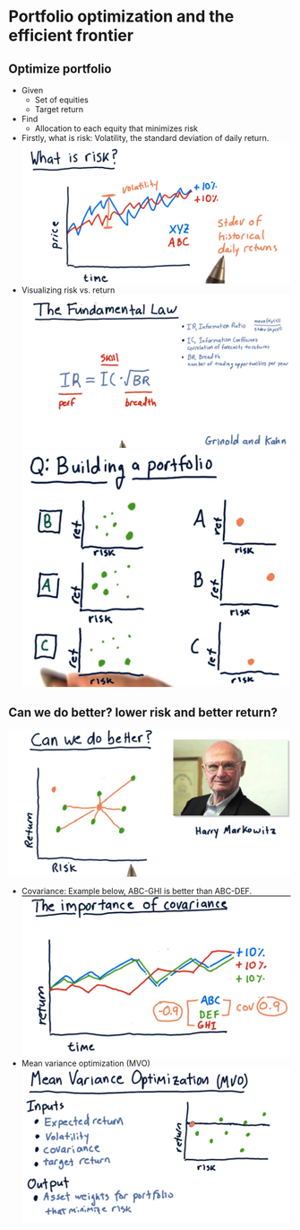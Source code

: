 # Portfolio optimization and the efficient frontier
## Optimize portfolio
- Given
    - Set of equities
    - Target return
- Find
    - Allocation to each equity that minimizes risk
- Firstly, what is risk: Volatility, the standard deviation of daily return.
![risk](https://raw.githubusercontent.com/suereey/ML4T_summer_study/main/02_screenshot/63_risk.PNG)
- Visualizing risk vs. return
![riskreturn](https://github.com/suereey/ML4T_summer_study/blob/main/02_screenshot/62_law.PNG)
![riskreturn_02](https://raw.githubusercontent.com/suereey/ML4T_summer_study/main/02_screenshot/65_riskreturn.PNG)
## Can we do better? lower risk and better return?
![better](https://raw.githubusercontent.com/suereey/ML4T_summer_study/main/02_screenshot/66_canwedobetter.PNG)
- Covariance: Example below, ABC-GHI is better than ABC-DEF.
![covariance](https://raw.githubusercontent.com/suereey/ML4T_summer_study/main/02_screenshot/67_covariance.PNG)
- Mean variance optimization (MVO)
![MVO](https://raw.githubusercontent.com/suereey/ML4T_summer_study/main/02_screenshot/68_MVO.PNG)